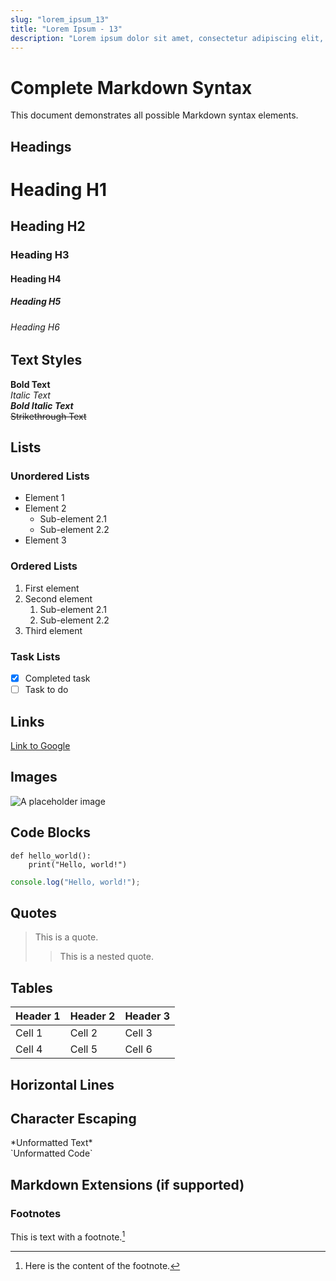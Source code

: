 ```yaml
---
slug: "lorem_ipsum_13"
title: "Lorem Ipsum - 13"
description: "Lorem ipsum dolor sit amet, consectetur adipiscing elit, sed do eiusmod tempor incididunt ut labore et dolore magna aliqua. Ut enim ad minim veniam, quis nostrud exercitation ullamco laboris nisi ut aliquip ex ea commodo consequat."
---
```


# Complete Markdown Syntax

This document demonstrates all possible Markdown syntax elements.

## Headings

# Heading H1

## Heading H2

### Heading H3

#### Heading H4

##### Heading H5

###### Heading H6

## Text Styles

**Bold Text**  
_Italic Text_  
**_Bold Italic Text_**  
~~Strikethrough Text~~

## Lists

### Unordered Lists

- Element 1
- Element 2
  - Sub-element 2.1
  - Sub-element 2.2
- Element 3

### Ordered Lists

1. First element
2. Second element
   1. Sub-element 2.1
   2. Sub-element 2.2
3. Third element

### Task Lists

- [x] Completed task
- [ ] Task to do

## Links

[Link to Google](https://www.google.com)

## Images

![A placeholder image](https://placehold.co/600x400/EEE/31343C)

## Code Blocks

```
def hello_world():
    print("Hello, world!")
```

```javascript
console.log("Hello, world!");
```

## Quotes

> This is a quote.
>
> > This is a nested quote.

## Tables

| Header 1 | Header 2 | Header 3 |
| :------- | :------- | :------- |
| Cell 1   | Cell 2   | Cell 3   |
| Cell 4   | Cell 5   | Cell 6   |

## Horizontal Lines

## Character Escaping

\*Unformatted Text\*  
\`Unformatted Code\`

## Markdown Extensions (if supported)

### Footnotes

This is text with a footnote.[^1]  
[^1]: Here is the content of the footnote.
